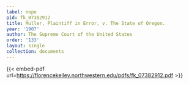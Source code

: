 ```yaml
---
label: nope
pid: fk_07382912
title: Muller, Plaintiff in Error, v. The State of Oregon.
year: '1907'
author: The Supreme Court of the United States
order: '133'
layout: single
collection: documents
---
```



{{< embed-pdf url=https://florencekelley.northwestern.edu/pdfs/fk_07382912.pdf >}}